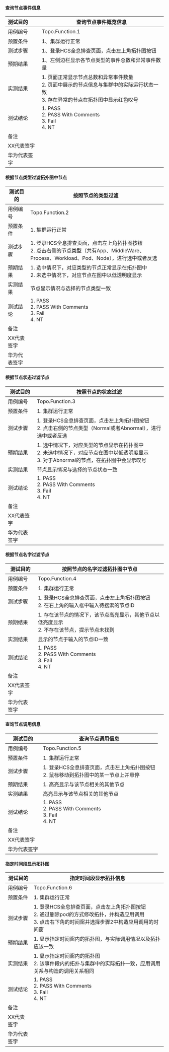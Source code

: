 #### 查询节点事件信息

| 测试目的     | 查询节点事件概览信息                                         |
| :----------- | ------------------------------------------------------------ |
| 用例编号     | Topo.Function.1                                              |
| 预置条件     | 1、集群运行正常                                              |
| 测试步骤     | 1、登录HCS全息排查页面，点击左上角拓扑图按钮                 |
| 预期结果     | 1、左侧边栏显示各节点类型的事件总数和异常事件数量            |
| 实测结果     | 1. 页面正常显示节点总数和异常事件数量    <br />2. 页面中展示的节点信息与集群中的实际运行状态一致  <br />3. 存在异常的节点在拓扑图中显示红色叹号 |
| 测试结论     | 1. PASS  <br />2. PASS With Comments   <br />3. Fail  <br />4. NT |
| 备注         |                                                              |
| XX代表签字   |                                                              |
| 华为代表签字 |                                                              |



#### 根据节点类型过滤拓扑图中节点

| 测试目的     | 按照节点的类型过滤                                           |
| ------------ | ------------------------------------------------------------ |
| 用例编号     | Topo.Function.2                                              |
| 预置条件     | 1. 集群运行正常                                              |
| 测试步骤     | 1. 登录HCS全息排查页面，点击左上角拓扑图按钮  <br />2. 点击右侧的节点类型（共有App、MiddleWare、Process、Workload、Pod、Node），进行选中或者反选 |
| 预期结果     | 1. 选中情况下，对应类型的节点正常显示在拓扑图中  <br />2. 未选中情况下，对应节点在图中以低透明度显示 |
| 实测结果     | 节点显示情况与选择的节点类型一致                             |
| 测试结论     | 1. PASS  <br />2. PASS With Comments   <br />3. Fail  <br />4. NT |
| 备注         |                                                              |
| XX代表签字   |                                                              |
| 华为代表签字 |                                                              |



#### 根据节点状态过滤节点

| 测试目的     | 按照节点的状态过滤                                           |
| ------------ | ------------------------------------------------------------ |
| 用例编号     | Topo.Function.3                                              |
| 预置条件     | 1. 集群运行正常                                              |
| 测试步骤     | 1. 登录HCS全息排查页面，点击左上角拓扑图按钮  <br />2. 点击右侧的节点类型（Normal或者Abnormal），进行选中或者反选 |
| 预期结果     | 1. 选中情况下，对应类型的节点显示在拓扑图中  <br />2. 未选中情况下，对应节点在图中以低透明度显示    <br />3. 对于Abnormal的节点，在拓扑图中会显示叹号 |
| 实测结果     | 节点显示情况与选择的节点状态一致                             |
| 测试结论     | 1. PASS  <br />2. PASS With Comments   <br />3. Fail  <br />4. NT |
| 备注         |                                                              |
| XX代表签字   |                                                              |
| 华为代表签字 |                                                              |



#### 根据节点名字过滤节点

| 测试目的     | 按照节点的名字过滤拓扑图中节点                               |
| ------------ | ------------------------------------------------------------ |
| 用例编号     | Topo.Function.4                                              |
| 预置条件     | 1. 集群运行正常                                              |
| 测试步骤     | 1. 登录HCS全息排查页面，点击左上角拓扑图按钮  <br />2. 在右上角的输入框中输入待搜索的节点ID |
| 预期结果     | 1. 存在该节点的情况下，该节点高亮显示，其他节点以低亮度显示  <br />2. 不存在该节点，提示节点未找到 |
| 实测结果     | 显示的节点于输入的节点ID一致                                 |
| 测试结论     | 1. PASS  <br />2. PASS With Comments   <br />3. Fail  <br />4. NT |
| 备注         |                                                              |
| XX代表签字   |                                                              |
| 华为代表签字 |                                                              |



#### 查询节点调用信息

| 测试目的     | 查询节点调用信息                                             |
| ------------ | ------------------------------------------------------------ |
| 用例编号     | Topo.Function.5                                              |
| 预置条件     | 1. 集群运行正常                                              |
| 测试步骤     | 1. 登录HCS全息排查页面，点击左上角拓扑图按钮  <br />2. 鼠标移动到拓扑图中的某一节点上并悬停 |
| 预期结果     | 1.  高亮显示与该节点相关的其他节点                           |
| 实测结果     | 高亮显示与该节点相关的其他节点                               |
| 测试结论     | 1. PASS  <br />2. PASS With Comments   <br />3. Fail  <br />4. NT |
| 备注         |                                                              |
| XX代表签字   |                                                              |
| 华为代表签字 |                                                              |



#### 指定时间段显示拓扑图

| 测试目的     | 指定时间段显示拓扑信息                                       |
| ------------ | ------------------------------------------------------------ |
| 用例编号     | Topo.Function.6                                              |
| 预置条件     | 1. 集群运行正常                                              |
| 测试步骤     | 1. 登录HCS全息排查页面，点击左上角拓扑图按钮  <br />2.  通过删除pod的方式修改拓扑，并构造应用调用<br />3. 点击右下角的时间窗并选择步骤2中构造应用调用的时间窗 |
| 预期结果     | 1. 显示指定时间窗内的拓扑图，与实际调用情况以及拓扑应该一致  |
| 实测结果     | 1. 显示指定时间窗内的拓扑图  <br />2. 该事件段内的拓扑与集群中的实际拓扑一致，应用调用关系与构造的调用关系相同 |
| 测试结论     | 1. PASS  <br />2. PASS With Comments   <br />3. Fail  <br />4. NT |
| 备注         |                                                              |
| XX代表签字   |                                                              |
| 华为代表签字 |                                                              |

